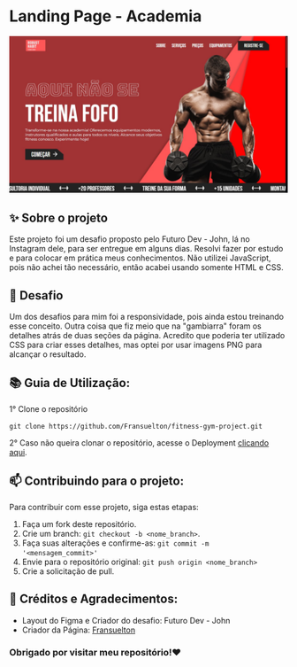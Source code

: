 # Landing Page - Academia

![](./design/desktop-design.jpg)

## ✨ Sobre o projeto

Este projeto foi um desafio proposto pelo Futuro Dev - John, lá no Instagram dele, para ser entregue em alguns dias. Resolvi fazer por estudo e para colocar em prática meus conhecimentos. Não utilizei JavaScript, pois não achei tão necessário, então acabei usando somente HTML e CSS.

## 🎯 Desafio

Um dos desafios para mim foi a responsividade, pois ainda estou treinando esse conceito. Outra coisa que fiz meio que na "gambiarra" foram os detalhes atrás de duas seções da página. Acredito que poderia ter utilizado CSS para criar esses detalhes, mas optei por usar imagens PNG para alcançar o resultado.

## 📚 Guia de Utilização:

1° Clone o repositório

```
git clone https://github.com/Fransuelton/fitness-gym-project.git
```

2° Caso não queira clonar o repositório, acesse o Deployment [clicando aqui](https://fransuelton.github.io/fitness-gym-project/).

## 📫 Contribuindo para o projeto:

Para contribuir com esse projeto, siga estas etapas:

1. Faça um fork deste repositório.
2. Crie um branch: `git checkout -b <nome_branch>`.
3. Faça suas alterações e confirme-as: `git commit -m '<mensagem_commit>'`
4. Envie para o repositório original: `git push origin <nome_branch>`
5. Crie a solicitação de pull.

## 📝 Créditos e Agradecimentos:

- Layout do Figma e Criador do desafio: Futuro Dev - John
- Criador da Página: [Fransuelton](https://www.linkedin.com/in/fransuelton/)

### Obrigado por visitar meu repositório!❤️